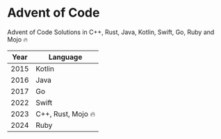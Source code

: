 # Advent of Code
Advent of Code Solutions in C++, Rust, Java, Kotlin, Swift, Go, Ruby and Mojo 🔥

|Year| Language |
|--|--|
| 2015 | Kotlin |
| 2016 | Java |
| 2017 | Go |
| 2022 | Swift |
| 2023 | C++, Rust, Mojo 🔥 |
| 2024 | Ruby |
